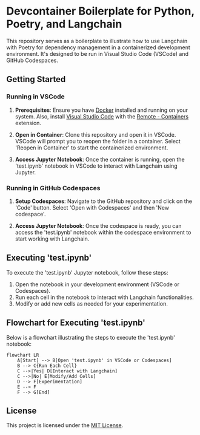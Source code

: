 # Devcontainer Boilerplate for Python, Poetry, and Langchain

This repository serves as a boilerplate to illustrate how to use Langchain with Poetry for dependency management in a containerized development environment. It's designed to be run in Visual Studio Code (VSCode) and GitHub Codespaces.

## Getting Started

### Running in VSCode

1. **Prerequisites**: Ensure you have [Docker](https://www.docker.com/products/docker-desktop) installed and running on your system. Also, install [Visual Studio Code](https://code.visualstudio.com/) with the [Remote - Containers](https://marketplace.visualstudio.com/items?itemName=ms-vscode-remote.remote-containers) extension.

2. **Open in Container**: Clone this repository and open it in VSCode. VSCode will prompt you to reopen the folder in a container. Select 'Reopen in Container' to start the containerized environment.

3. **Access Jupyter Notebook**: Once the container is running, open the 'test.ipynb' notebook in VSCode to interact with Langchain using Jupyter.

### Running in GitHub Codespaces

1. **Setup Codespaces**: Navigate to the GitHub repository and click on the 'Code' button. Select 'Open with Codespaces' and then 'New codespace'.

2. **Access Jupyter Notebook**: Once the codespace is ready, you can access the 'test.ipynb' notebook within the codespace environment to start working with Langchain.

## Executing 'test.ipynb'

To execute the 'test.ipynb' Jupyter notebook, follow these steps:

1. Open the notebook in your development environment (VSCode or Codespaces).
2. Run each cell in the notebook to interact with Langchain functionalities.
3. Modify or add new cells as needed for your experimentation.

## Flowchart for Executing 'test.ipynb'

Below is a flowchart illustrating the steps to execute the 'test.ipynb' notebook:

```mermaid
flowchart LR
    A[Start] --> B[Open 'test.ipynb' in VSCode or Codespaces]
    B --> C{Run Each Cell}
    C -->|Yes| D[Interact with Langchain]
    C -->|No| E[Modify/Add Cells]
    D --> F[Experimentation]
    E --> F
    F --> G[End]
```

## License

This project is licensed under the [MIT License](LICENSE).

